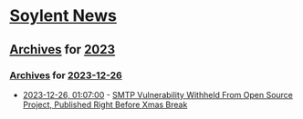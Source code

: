# [Soylent News](../../../README.md)

## [Archives](../../index.md) for [2023](../index.md)

### [Archives](../../index.md) for [2023-12-26](index.md)

* [2023-12-26, 01:07:00](https://soylentnews.org/article.pl?sid=23/12/24/0428239&from=rss) - [SMTP Vulnerability Withheld From Open Source Project, Published Right Before Xmas Break](https://soylentnews.org/article.pl?sid=23/12/24/0428239&from=rss)
